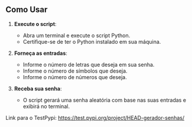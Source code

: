 ## Como Usar

1. **Execute o script**:
   - Abra um terminal e execute o script Python.
   - Certifique-se de ter o Python instalado em sua máquina.

2. **Forneça as entradas**:
   - Informe o número de letras que deseja em sua senha.
   - Informe o número de símbolos que deseja.
   - Informe o número de números que deseja.

3. **Receba sua senha**:
   - O script gerará uma senha aleatória com base nas suas entradas e exibirá no terminal.

Link para o TestPypi: https://test.pypi.org/project/HEAD-gerador-senhas/
